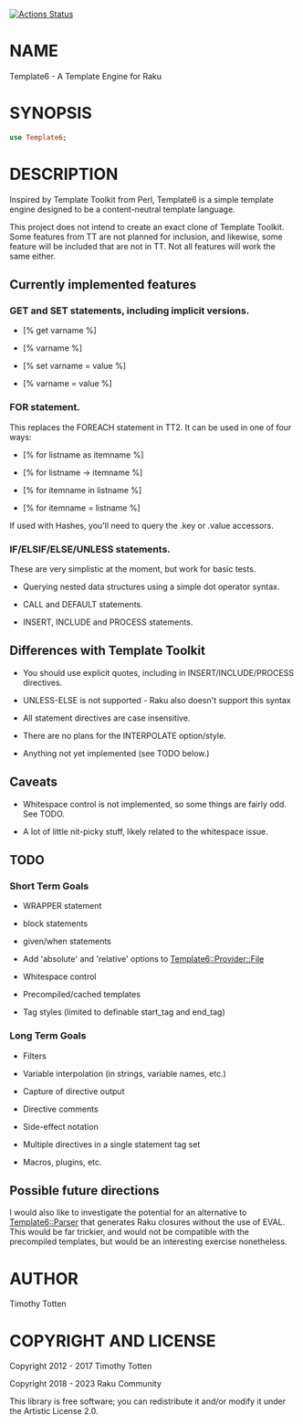 [![Actions Status](https://github.com/raku-community-modules/Template6/actions/workflows/test.yml/badge.svg)](https://github.com/raku-community-modules/Template6/actions)

NAME
====

Template6 - A Template Engine for Raku

SYNOPSIS
========

```raku
use Template6;
```

DESCRIPTION
===========

Inspired by Template Toolkit from Perl, Template6 is a simple template
engine designed to be a content-neutral template language.

This project does not intend to create an exact clone of Template Toolkit.
Some features from TT are not planned for inclusion, and likewise, some
feature will be included that are not in TT. Not all features will work the
same either.

Currently implemented features
------------------------------

### GET and SET statements, including implicit versions.

  * [% get varname %]

  * [% varname %]

  * [% set varname = value %]

  * [% varname = value %]

### FOR statement.

This replaces the FOREACH statement in TT2. It can be used in one of four ways:

  * [% for listname as itemname %]

  * [% for listname -> itemname %]

  * [% for itemname in listname %]

  * [% for itemname = listname %]

If used with Hashes, you'll need to query the .key or .value accessors.

### IF/ELSIF/ELSE/UNLESS statements.

These are very simplistic at the moment, but work for basic tests.

  * Querying nested data structures using a simple dot operator syntax.

  * CALL and DEFAULT statements.

  * INSERT, INCLUDE and PROCESS statements.

Differences with Template Toolkit
---------------------------------

  * You should use explicit quotes, including in INSERT/INCLUDE/PROCESS directives.

  * UNLESS-ELSE is not supported - Raku also doesn't support this syntax

  * All statement directives are case insensitive.

  * There are no plans for the INTERPOLATE option/style.

  * Anything not yet implemented (see TODO below.)

Caveats
-------

  * Whitespace control is not implemented, so some things are fairly odd. See TODO.

  * A lot of little nit-picky stuff, likely related to the whitespace issue.

TODO
----

### Short Term Goals

  * WRAPPER statement

  * block statements

  * given/when statements

  * Add 'absolute' and 'relative' options to [Template6::Provider::File](lib/Template6/Provider/File.rakumod)

  * Whitespace control

  * Precompiled/cached templates

  * Tag styles (limited to definable start_tag and end_tag)

### Long Term Goals

  * Filters

  * Variable interpolation (in strings, variable names, etc.)

  * Capture of directive output

  * Directive comments

  * Side-effect notation

  * Multiple directives in a single statement tag set

  * Macros, plugins, etc.

Possible future directions
--------------------------

I would also like to investigate the potential for an alternative to
[Template6::Parser](lib/Template6/Parser.rakumod) that generates Raku
closures without the use of EVAL. This would be far trickier, and would not
be compatible with the precompiled templates, but would be an interesting
exercise nonetheless.

AUTHOR
======

Timothy Totten

COPYRIGHT AND LICENSE
=====================

Copyright 2012 - 2017 Timothy Totten

Copyright 2018 - 2023 Raku Community

This library is free software; you can redistribute it and/or modify it
under the Artistic License 2.0.

